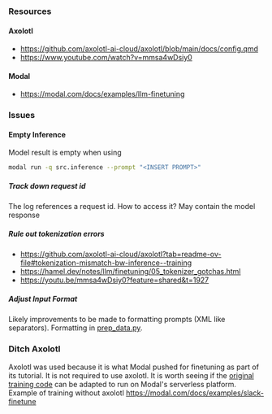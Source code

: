 ### Resources
#### Axolotl
- https://github.com/axolotl-ai-cloud/axolotl/blob/main/docs/config.qmd
- https://www.youtube.com/watch?v=mmsa4wDsiy0

#### Modal
- https://modal.com/docs/examples/llm-finetuning

### Issues
#### Empty Inference
Model result is empty when using
``` bash
modal run -q src.inference --prompt "<INSERT PROMPT>"
```
##### Track down request id
The log references a request id. How to access it? May contain the model response

##### Rule out tokenization errors
- https://github.com/axolotl-ai-cloud/axolotl?tab=readme-ov-file#tokenization-mismatch-bw-inference--training
- https://hamel.dev/notes/llm/finetuning/05_tokenizer_gotchas.html
- https://youtu.be/mmsa4wDsiy0?feature=shared&t=1927

##### Adjust Input Format
Likely improvements to be made to formatting prompts (XML like separators).
Formatting in [prep_data.py](src/prep_data.py).

### Ditch Axolotl
Axolotl was used because it is what Modal pushed for finetuning as
part of its tutorial. It is not required to use axolotl. It is worth seeing if the [original training code](https://github.com/kolenaIO/research/pull/168/files) can be adapted to run on Modal's serverless platform.
Example of training without axolotl https://modal.com/docs/examples/slack-finetune
